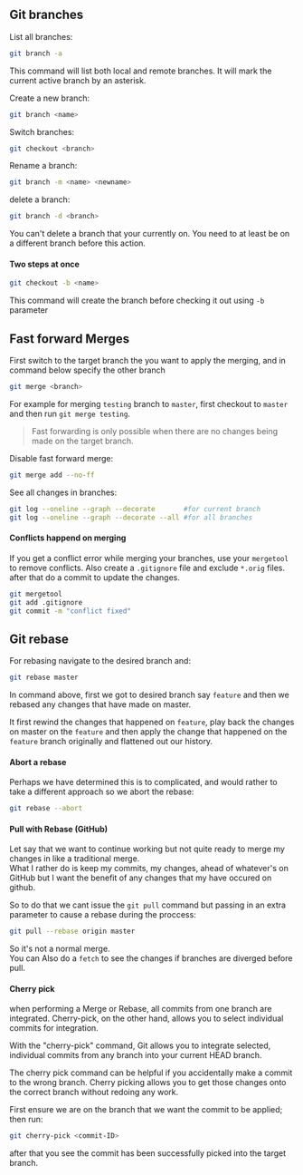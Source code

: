 ## Git branches

List all branches:

```bash
git branch -a
```

This command will list both local and remote branches. It will
mark the current active branch by an asterisk.

Create a new branch:

```bash
git branch <name>
```

Switch branches:

```bash
git checkout <branch>
```

Rename a branch:

```bash
git branch -m <name> <newname>
```

delete a branch:

```bash
git branch -d <branch>
```

You can't delete a branch that your currently on. You need to
at least be on a different branch before this action.

#### Two steps at once

```bash
git checkout -b <name>
```

This command will create the branch before checking it out using `-b` parameter

## Fast forward Merges

First switch to the target branch the you want to apply the merging,
and in command below specify the other branch

```bash
git merge <branch>
```

For example for merging `testing` branch to `master`, first checkout to
`master` and then run `git merge testing`.

> Fast forwarding is only possible when there are no changes being made
> on the target branch.

Disable fast forward merge:

```bash
git merge add --no-ff
```

See all changes in branches:

```bash
git log --oneline --graph --decorate       #for current branch
git log --oneline --graph --decorate --all #for all branches
```

#### Conflicts happend on merging

If you get a conflict error while merging your branches, use your `mergetool`
to remove conflicts. Also create a `.gitignore` file and exclude `*.orig`
files. after that do a commit to update the changes.

```bash
git mergetool
git add .gitignore
git commit -m "conflict fixed"
```

## Git rebase

For rebasing navigate to the desired branch and:

```bash
git rebase master
```

In command above, first we got to desired branch say `feature` and then
we rebased any changes that have made on master.

It first rewind the changes that happened on `feature`, play back the
changes on master on the `feature` and then apply the change that happened
on the `feature` branch originally and flattened out our history.

#### Abort a rebase

Perhaps we have determined this is to complicated, and would rather to
take a different approach so we abort the rebase:

```bash
git rebase --abort
```

#### Pull with Rebase (GitHub)

Let say that we want to continue working but not quite ready to merge
my changes in like a traditional merge.  
What I rather do is keep my commits, my changes, ahead of whatever's
on GitHub but I want the benefit of any changes that my have occured on
github.

So to do that we cant issue the `git pull` command but passing in an extra
parameter to cause a rebase during the proccess:

```bash
git pull --rebase origin master
```

So it's not a normal merge.  
You can Also do a `fetch` to see the changes if branches are diverged
before pull.

#### Cherry pick

when performing a Merge or Rebase, all commits from one branch are
integrated. Cherry-pick, on the other hand, allows you to select
individual commits for integration.

With the "cherry-pick" command, Git allows you to integrate selected,
individual commits from any branch into your current HEAD branch.

The cherry pick command can be helpful if you accidentally make a
commit to the wrong branch. Cherry picking allows you to get those
changes onto the correct branch without redoing any work.

First ensure we are on the branch that we want the commit to be
applied; then run:

```bash
git cherry-pick <commit-ID>
```

after that you see the commit has been successfully picked into the
target branch.
